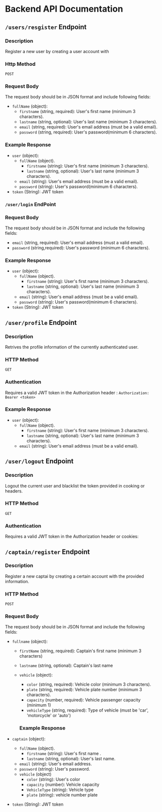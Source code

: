 # Backend API Documentation

## `/users/resgister` Endpoint

### Description

Register a new user by creating a user account with

### Http Method

`POST`


### Request Body

The request body should be in JSON format and include following fields:

- `fullName` (object):
    - `firstname` (string, required): User's first name (minimum 3 characters).
    - `lastname` (string, optional): User's last name (minimum 3 characters).
    - `email` (string, required): User's email address (must be a valid email).
    - `password` (string, required): User's password(minimum 6 characters).

### Example Response

- `user` (object):
    - `fullName` (object).
         - `firstname` (string): User's first name (minimum 3 characters).
        - `lastname` (string, optional): User's last name (minimum 3 characters).
    - `email` (string): User's email address (must be a valid email).
    - `password` (string): User's password(minimum 6 characters).
- `token` (String): JWT token

### `/user/login` EndPoint

### Request Body

The request body should be in JSON format and include the following fields:
- `email` (string, required): User's email address (must a valid email).
- `password` (string,required): User's password (minimum 6 characters).

### Example Response

- `user` (object):
    - `fullName` (object).
         - `firstname` (string): User's first name (minimum 3 characters).
        - `lastname` (string, optional): User's last name (minimum 3 characters).
    - `email` (string): User's email address (must be a valid email).
    - `password` (string): User's password(minimum 6 characters).
- `token` (String): JWT token

## `/user/profile` Endpoint 

### Description 

Retrives the profile information of the currently authenticated user.

### HTTP Method 

`GET`

### Authentication

Requires a valid JWT token in the Authorization header : 
`Authorization: Bearer <token>`

### Example Response 

- `user` (object):
    - `fullName` (object).
         - `firstname` (string): User's first name (minimum 3 characters).
        - `lastname` (string, optional): User's last name (minimum 3 characters).
    - `email` (string): User's email address (must be a valid email).

## `/user/logout` Endpoint 

### Description 

Logout the current user and blacklist the token provided in cooking or headers.

### HTTP Method 

`GET`

### Authentication

Requires a valid JWT token in the Authorization header or cookies: 

## `/captain/register` Endpoint

### Description

Register a new captai by creating a certain account with the provided information.

### HTTP Method

`POST`

### Request Body

The request body should be in JSON format and include the following fields: 
- `fullname` (object):
    - `firstName` (string, required): Captain's first name (minimum 3 characters)
    - `lastname` (string, optional): Captain's last name
    - `vehicle` (object):
        - `color` (string, required): Vehicle color (minimum 3 characters).
        - `plate` (string, required): Vehicle plate number (minimum 3 characters).
        - `capacity` (number, required): Vehicle passenger capacity (minimum 1)
        - `vehicleType` (string, required): Type of vehicle (must be 'car', 'motorcycle' or 'auto')

        ### Example Response

- `captain` (object):
    - `fullName` (object).
         - `firstname` (string): User's first name .
        - `lastname` (string, optional): User's last name.
    - `email` (string): User's email address.
    - `password` (string): User's password.
    - `vehicle` (object)
        - `color` (string): User's color
        - `capacity` (number): Vehicle capacity
        - `VehicleType` (string): Vehicle type
        - `plate` (string): vehicle number plate
- `token` (String): JWT token